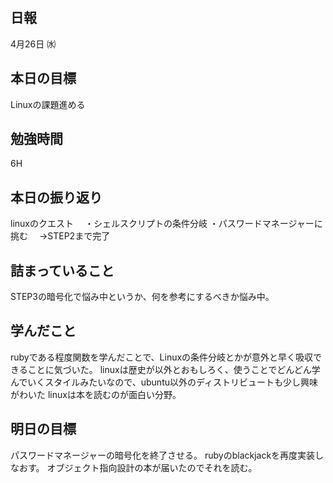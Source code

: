 ## 日報
4月26日 ㈬

## 本日の目標
Linuxの課題進める

## 勉強時間
6H

## 本日の振り返り
linuxのクエスト　
・シェルスクリプトの条件分岐
・パスワードマネージャーに挑む
　→STEP2まで完了

## 詰まっていること
STEP3の暗号化で悩み中というか、何を参考にするべきか悩み中。

## 学んだこと
rubyである程度関数を学んだことで、Linuxの条件分岐とかが意外と早く吸収できることに気づいた。
linuxは歴史が以外とおもしろく、使うことでどんどん学んでいくスタイルみたいなので、ubuntu以外のディストリビュートも少し興味がわいた
linuxは本を読むのが面白い分野。

## 明日の目標
パスワードマネージャーの暗号化を終了させる。
rubyのblackjackを再度実装しなおす。
オブジェクト指向設計の本が届いたのでそれを読む。

